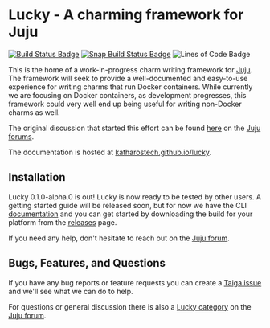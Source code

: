 # Lucky - A charming framework for Juju

[![Build Status Badge][build_badge_img]][build_badge_lnk] [![Snap Build Status Badge][snap_build_img]][snap_build_lnk] ![Lines of Code Badge][lines_of_code_img]

[build_badge_img]: https://cloud.drone.io/api/badges/katharostech/lucky/status.svg
[build_badge_lnk]: https://cloud.drone.io/katharostech/lucky
[snap_build_img]: https://build.snapcraft.io/badge/katharostech/lucky.svg
[snap_build_lnk]: https://build.snapcraft.io/user/katharostech/lucky
[lines_of_code_img]: https://tokei.rs/b1/github/katharostech/lucky?category=code

This is the home of a work-in-progress charm writing framework for [Juju]. The framework will seek to provide a well-documented and easy-to-use experience for writing charms that run Docker containers. While currently we are focusing on Docker containers, as development progresses, this framework could very well end up being useful for writing non-Docker charms as well.

The original discussion that started this effort can be found [here][discussion] on the [Juju forums][forum].

The documentation is hosted at [katharostech.github.io/lucky].

[juju]: https://jaas.ai
[discussion]: https://discourse.jujucharms.com/t/is-the-reactive-framework-making-juju-slow-my-experiences-with-juju-so-far/2282/9?u=zicklag
[forum]: https://discourse.jujucharms.com/
[katharostech.github.io/lucky]: https://katharostech.github.io/lucky

## Installation

Lucky 0.1.0-alpha.0 is out! Lucky is now ready to be tested by other users. A getting started guide will be released soon, but for now we have the CLI [documentation][katharostech.github.io/lucky] and you can get started by downloading the build for your platform from the [releases] page.

If you need any help, don't hesitate to reach out on the [Juju forum][juju_forum].

[releases]: https://github.com/katharostech/lucky/releases

## Bugs, Features, and Questions

If you have any bug reports or feature requests you can create a [Taiga issue][taiga_issue] and we'll see what we can do to help.

For questions or general discussion there is also a [Lucky category][category] on the [Juju forum][juju_forum].

[category]: https://discourse.jujucharms.com/c/related-software/lucky
[juju_forum]: https://discourse.jujucharms.com
[taiga_issue]: https://tree.taiga.io/project/zicklag-lucky/issues
